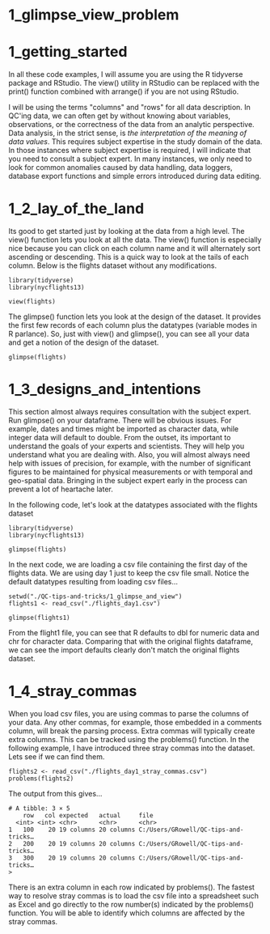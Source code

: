 # 1_glimpse_view_problem

# 1_getting_started

In all these code examples, I will assume you are using the R tidyverse package and RStudio. The view() utility in RStudio can be replaced with the print() function combined with arrange() if you are not using RStudio. 

I will be using the terms "columns" and "rows" for all data description. In QC'ing data, we can often get by without knowing about variables, observations, or the correctness of the data from an analytic perspective. Data analysis, in the strict sense, is *the interpretation of the meaning of data values*. This requires subject expertise in the study domain of the data. In those instances where subject expertise is required, I will indicate that you need to consult a subject expert. In many instances, we only need to look for common anomalies caused by data handling, data loggers, database export functions and simple errors introduced during data editing.

# 1_2_lay_of_the_land

Its good to get started just by looking at the data from a high level. The view() function lets you look at all the data. The view() function is especially nice because you can click on each column name and it will alternately sort ascending or descending. This is a quick way to look at the tails of each column. Below is the flights dataset without any modifications.

    library(tidyverse) 
    library(nycflights13)
    
    view(flights)
    
The glimpse() function lets you look at the design of the dataset. It provides the first few records of each column plus the datatypes (variable modes in R parlance). So, just with view() and glimpse(), you can see all your data and get a notion of the design of the dataset. 
    
    glimpse(flights)
    

    
# 1_3_designs_and_intentions

This section almost always requires consultation with the subject expert. Run glimpse() on your dataframe. There will be obvious issues. For example, dates and times might be imported as character data, while integer data will default to double. From the outset, its important to understand the goals of your experts and scientists. They will help you understand what you are dealing with. Also, you will almost always need help with issues of precision, for example, with the number of significant figures to be maintained for physical measurements or with temporal and geo-spatial data. Bringing in the subject expert early in the process can prevent a lot of heartache later.

In the following code, let's look at the datatypes associated with the flights dataset

    library(tidyverse)
    library(nycflights13)
    
    glimpse(flights)

In the next code, we are loading a csv file containing the first day of the flights data. We are using day 1 just to keep the csv file small. Notice the default datatypes resulting from loading csv files...
    
    setwd("./QC-tips-and-tricks/1_glimpse_and_view")
    flights1 <- read_csv("./flights_day1.csv")
    
    glimpse(flights1)

From the flight1 file, you can see that R defaults to dbl for numeric data and chr for character data. Comparing that with the original flights dataframe, we can see the import defaults clearly don't match the original flights dataset.

# 1_4_stray_commas

When you load csv files, you are using commas to parse the columns of your data. Any other commas, for example, those embedded in a comments column, will break the parsing process. Extra commas will typically create extra columns. This can be tracked using the problems() function. In the following example, I have introduced three stray commas into the dataset. Lets see if we can find them.

    flights2 <- read_csv("./flights_day1_stray_commas.csv")
    problems(flights2)

The output from this gives...

    # A tibble: 3 × 5
        row   col expected   actual     file                                
      <int> <int> <chr>      <chr>      <chr>                               
    1   100    20 19 columns 20 columns C:/Users/GRowell/QC-tips-and-tricks…
    2   200    20 19 columns 20 columns C:/Users/GRowell/QC-tips-and-tricks…
    3   300    20 19 columns 20 columns C:/Users/GRowell/QC-tips-and-tricks…
    > 
  
There is an extra column in each row indicated by problems(). The fastest way to resolve stray commas is to load the csv file into a spreadsheet such as Excel and go directly to the row number(s) indicated by the problems() function. You will be able to identify which columns are affected by the stray commas.
